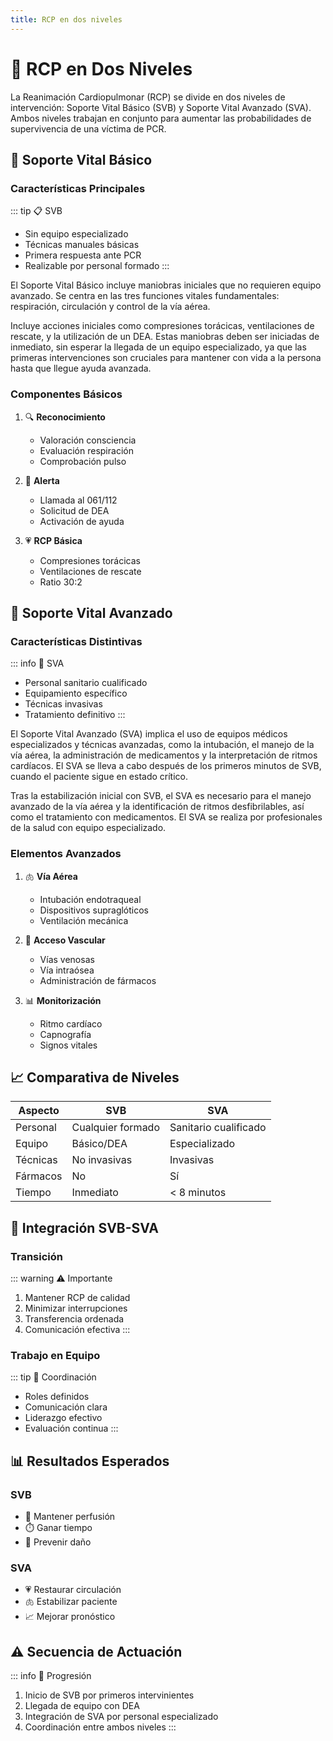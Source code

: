 ```yaml
---
title: RCP en dos niveles
---
```


# 🔄 RCP en Dos Niveles

La Reanimación Cardiopulmonar (RCP) se divide en dos niveles de intervención: Soporte Vital Básico (SVB) y Soporte Vital Avanzado (SVA). Ambos niveles trabajan en conjunto para aumentar las probabilidades de supervivencia de una víctima de PCR.

## 💚 Soporte Vital Básico

### Características Principales
::: tip 📋 SVB
- Sin equipo especializado
- Técnicas manuales básicas
- Primera respuesta ante PCR
- Realizable por personal formado
:::

El Soporte Vital Básico incluye maniobras iniciales que no requieren equipo avanzado. Se centra en las tres funciones vitales fundamentales: respiración, circulación y control de la vía aérea.

Incluye acciones iniciales como compresiones torácicas, ventilaciones de rescate, y la utilización de un DEA. Estas maniobras deben ser iniciadas de inmediato, sin esperar la llegada de un equipo especializado, ya que las primeras intervenciones son cruciales para mantener con vida a la persona hasta que llegue ayuda avanzada.

### Componentes Básicos
1. 🔍 **Reconocimiento**
   - Valoración consciencia
   - Evaluación respiración
   - Comprobación pulso

2. 🚨 **Alerta**
   - Llamada al 061/112
   - Solicitud de DEA
   - Activación de ayuda

3. 💗 **RCP Básica**
   - Compresiones torácicas
   - Ventilaciones de rescate
   - Ratio 30:2

## 💙 Soporte Vital Avanzado

### Características Distintivas
::: info 🏥 SVA
- Personal sanitario cualificado
- Equipamiento específico
- Técnicas invasivas
- Tratamiento definitivo
:::

El Soporte Vital Avanzado (SVA) implica el uso de equipos médicos especializados y técnicas avanzadas, como la intubación, el manejo de la vía aérea, la administración de medicamentos y la interpretación de ritmos cardíacos. El SVA se lleva a cabo después de los primeros minutos de SVB, cuando el paciente sigue en estado crítico.

Tras la estabilización inicial con SVB, el SVA es necesario para el manejo avanzado de la vía aérea y la identificación de ritmos desfibrilables, así como el tratamiento con medicamentos. El SVA se realiza por profesionales de la salud con equipo especializado.

### Elementos Avanzados
1. 🫁 **Vía Aérea**
   - Intubación endotraqueal
   - Dispositivos supraglóticos
   - Ventilación mecánica

2. 💉 **Acceso Vascular**
   - Vías venosas
   - Vía intraósea
   - Administración de fármacos

3. 📊 **Monitorización**
   - Ritmo cardíaco
   - Capnografía
   - Signos vitales

## 📈 Comparativa de Niveles

| Aspecto | SVB | SVA |
|---------|-----|-----|
| Personal | Cualquier formado | Sanitario cualificado |
| Equipo | Básico/DEA | Especializado |
| Técnicas | No invasivas | Invasivas |
| Fármacos | No | Sí |
| Tiempo | Inmediato | < 8 minutos |

## 🔄 Integración SVB-SVA

### Transición
::: warning ⚠️ Importante
1. Mantener RCP de calidad
2. Minimizar interrupciones
3. Transferencia ordenada
4. Comunicación efectiva
:::

### Trabajo en Equipo
::: tip 👥 Coordinación
- Roles definidos
- Comunicación clara
- Liderazgo efectivo
- Evaluación continua
:::

## 📊 Resultados Esperados

### SVB
- 🎯 Mantener perfusión
- ⏱️ Ganar tiempo
- 🧠 Prevenir daño

### SVA
- 💗 Restaurar circulación
- 🫁 Estabilizar paciente
- 📈 Mejorar pronóstico

## ⚠️ Secuencia de Actuación

::: info 🔄 Progresión
1. Inicio de SVB por primeros intervinientes
2. Llegada de equipo con DEA
3. Integración de SVA por personal especializado
4. Coordinación entre ambos niveles
:::